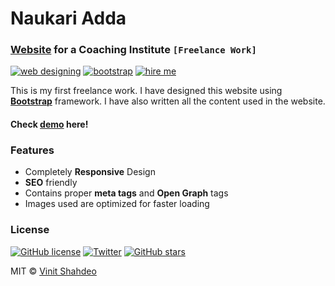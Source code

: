 # Naukari Adda
### [Website](https://naukariadda24.com) for a Coaching Institute `[Freelance Work]`

[![web designing](https://img.shields.io/badge/Website-Designing-dodgerblue.svg?style=for-the-badge)](https://github.com/vinitshahdeo/coaching-website) 
[![bootstrap](https://img.shields.io/badge/Bootstrap-Framewrok-teal.svg?style=for-the-badge&logo=bootstrap)](https://getbootstrap.com/) [![hire me](https://img.shields.io/badge/HIRE%20ME-FREELANCING-darkslatgray.svg?style=for-the-badge)](https://facebook.com/govindgupta.maddheshiya/) 

This is my first freelance work. I have designed this website using **[Bootstrap](https://getbootstrap.com/)** framework. I have also written all the content used in the website.

#### Check [demo](https://naukariadda24.com/) here!

### Features

- Completely **Responsive** Design
- **SEO** friendly
- Contains proper **meta tags** and **Open Graph** tags
- Images used are optimized for faster loading

### License
[![GitHub license](https://img.shields.io/github/license/vinitshahdeo/coaching-website.svg?style=social&logo=github)](https://github.com/vinitshahdeo/coaching-website/blob/master/LICENSE) [![Twitter](https://img.shields.io/twitter/url/https/github.com/vinitshahdeo/coaching-website.svg?style=social)](https://twitter.com/intent/tweet?text=Website%20by%20@Vinit_Shahdeo:&url=https%3A%2F%2Fgithub.com%2Fvinitshahdeo%2Fcoaching-website) [![GitHub stars](https://img.shields.io/github/stars/vinitshahdeo/coaching-website.svg?style=social)](https://github.com/vinitshahdeo/coaching-website/stargazers)

MIT &copy; [Vinit Shahdeo](https://github.com/vinitshahdeo/coaching-website/blob/master/LICENSE)
